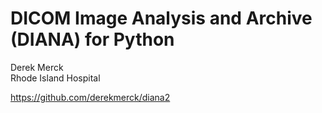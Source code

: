 # DICOM Image Analysis and Archive (DIANA) for Python

Derek Merck  
Rhode Island Hospital  

https://github.com/derekmerck/diana2

